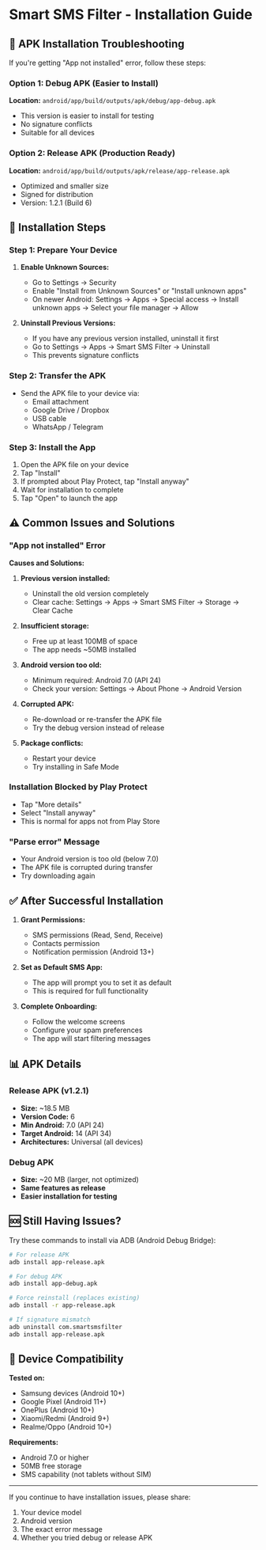 # Smart SMS Filter - Installation Guide

## 📱 APK Installation Troubleshooting

If you're getting "App not installed" error, follow these steps:

### Option 1: Debug APK (Easier to Install)
**Location:** `android/app/build/outputs/apk/debug/app-debug.apk`
- This version is easier to install for testing
- No signature conflicts
- Suitable for all devices

### Option 2: Release APK (Production Ready)
**Location:** `android/app/build/outputs/apk/release/app-release.apk`
- Optimized and smaller size
- Signed for distribution
- Version: 1.2.1 (Build 6)

## 🔧 Installation Steps

### Step 1: Prepare Your Device
1. **Enable Unknown Sources:**
   - Go to Settings → Security
   - Enable "Install from Unknown Sources" or "Install unknown apps"
   - On newer Android: Settings → Apps → Special access → Install unknown apps → Select your file manager → Allow

2. **Uninstall Previous Versions:**
   - If you have any previous version installed, uninstall it first
   - Go to Settings → Apps → Smart SMS Filter → Uninstall
   - This prevents signature conflicts

### Step 2: Transfer the APK
- Send the APK file to your device via:
  - Email attachment
  - Google Drive / Dropbox
  - USB cable
  - WhatsApp / Telegram

### Step 3: Install the App
1. Open the APK file on your device
2. Tap "Install"
3. If prompted about Play Protect, tap "Install anyway"
4. Wait for installation to complete
5. Tap "Open" to launch the app

## ⚠️ Common Issues and Solutions

### "App not installed" Error
**Causes and Solutions:**

1. **Previous version installed:**
   - Uninstall the old version completely
   - Clear cache: Settings → Apps → Smart SMS Filter → Storage → Clear Cache

2. **Insufficient storage:**
   - Free up at least 100MB of space
   - The app needs ~50MB installed

3. **Android version too old:**
   - Minimum required: Android 7.0 (API 24)
   - Check your version: Settings → About Phone → Android Version

4. **Corrupted APK:**
   - Re-download or re-transfer the APK file
   - Try the debug version instead of release

5. **Package conflicts:**
   - Restart your device
   - Try installing in Safe Mode

### Installation Blocked by Play Protect
- Tap "More details"
- Select "Install anyway"
- This is normal for apps not from Play Store

### "Parse error" Message
- Your Android version is too old (below 7.0)
- The APK file is corrupted during transfer
- Try downloading again

## ✅ After Successful Installation

1. **Grant Permissions:**
   - SMS permissions (Read, Send, Receive)
   - Contacts permission
   - Notification permission (Android 13+)

2. **Set as Default SMS App:**
   - The app will prompt you to set it as default
   - This is required for full functionality

3. **Complete Onboarding:**
   - Follow the welcome screens
   - Configure your spam preferences
   - The app will start filtering messages

## 📊 APK Details

### Release APK (v1.2.1)
- **Size:** ~18.5 MB
- **Version Code:** 6
- **Min Android:** 7.0 (API 24)
- **Target Android:** 14 (API 34)
- **Architectures:** Universal (all devices)

### Debug APK
- **Size:** ~20 MB (larger, not optimized)
- **Same features as release**
- **Easier installation for testing**

## 🆘 Still Having Issues?

Try these commands to install via ADB (Android Debug Bridge):

```bash
# For release APK
adb install app-release.apk

# For debug APK
adb install app-debug.apk

# Force reinstall (replaces existing)
adb install -r app-release.apk

# If signature mismatch
adb uninstall com.smartsmsfilter
adb install app-release.apk
```

## 📝 Device Compatibility

**Tested on:**
- Samsung devices (Android 10+)
- Google Pixel (Android 11+)
- OnePlus (Android 10+)
- Xiaomi/Redmi (Android 9+)
- Realme/Oppo (Android 10+)

**Requirements:**
- Android 7.0 or higher
- 50MB free storage
- SMS capability (not tablets without SIM)

---

If you continue to have installation issues, please share:
1. Your device model
2. Android version
3. The exact error message
4. Whether you tried debug or release APK
